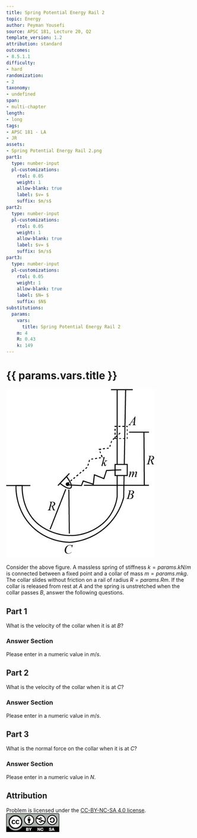 ```yaml
---
title: Spring Potential Energy Rail 2
topic: Energy
author: Peyman Yousefi
source: APSC 181, Lecture 20, Q2
template_version: 1.2
attribution: standard
outcomes:
- 8.5.1.1
difficulty:
- hard
randomization:
- 2
taxonomy:
- undefined
span:
- multi-chapter
length:
- long
tags:
- APSC 181 - LA
- JR
assets:
- Spring Potential Energy Rail 2.png
part1:
  type: number-input
  pl-customizations:
    rtol: 0.05
    weight: 1
    allow-blank: true
    label: $v= $
    suffix: $m/s$
part2:
  type: number-input
  pl-customizations:
    rtol: 0.05
    weight: 1
    allow-blank: true
    label: $v= $
    suffix: $m/s$
part3:
  type: number-input
  pl-customizations:
    rtol: 0.05
    weight: 1
    allow-blank: true
    label: $N= $
    suffix: $N$
substitutions:
  params:
    vars:
      title: Spring Potential Energy Rail 2
    m: 4
    R: 0.43
    k: 149
---
```

# {{ params.vars.title }}
<img src="Spring Potential Energy Rail 2.png" width=400>

Consider the above figure. A massless spring of stiffness $k = {{params.k}} N/m$ is connected between a fixed point and a collar of mass $m = {{params.m}} kg$. The collar slides without friction on a rail of radius $R = {{params.R}} m$. If the collar is released from rest at $A$ and the spring is unstretched when the collar passes $B$, answer the following questions.

## Part 1

What is the velocity of the collar when it is at $B$?

### Answer Section

Please enter in a numeric value in $m/s$.

## Part 2

What is the velocity of the collar when it is at $C$?

### Answer Section

Please enter in a numeric value in $m/s$.

## Part 3

What is the normal force on the collar when it is at $C$?

### Answer Section

Please enter in a numeric value in $N$.

## Attribution

Problem is licensed under the [CC-BY-NC-SA 4.0 license](https://creativecommons.org/licenses/by-nc-sa/4.0/).<br> ![The Creative Commons 4.0 license requiring attribution-BY, non-commercial-NC, and share-alike-SA license.](https://raw.githubusercontent.com/firasm/bits/master/by-nc-sa.png)